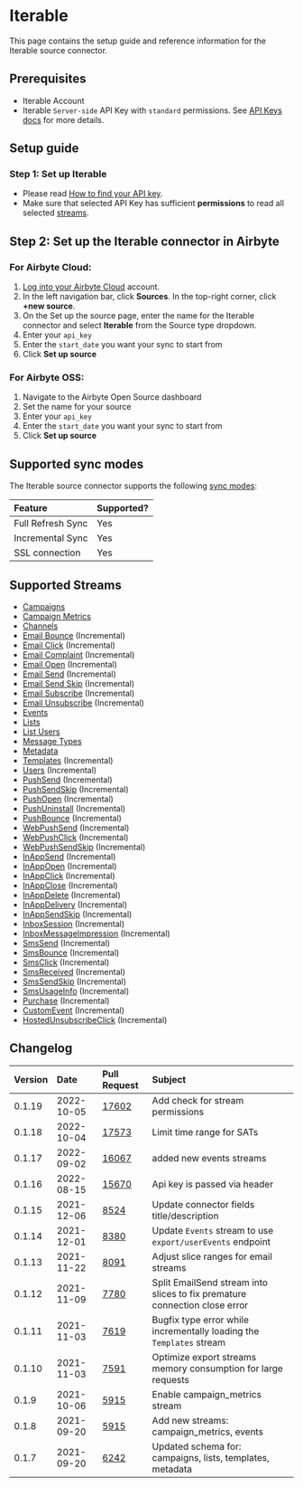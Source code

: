 # Iterable

This page contains the setup guide and reference information for the Iterable source connector.

## Prerequisites

* Iterable Account
* Iterable `Server-side` API Key with `standard` permissions. See [API Keys docs](https://support.iterable.com/hc/en-us/articles/360043464871-API-Keys-) for more details.

## Setup guide
### Step 1: Set up Iterable

* Please read [How to find your API key](https://support.iterable.com/hc/en-us/articles/360043464871-API-Keys-#creating-api-keys).
* Make sure that selected API Key has sufficient **permissions** to read all selected [streams](https://api.iterable.com/api/docs#).

## Step 2: Set up the Iterable connector in Airbyte
### For Airbyte Cloud:

1. [Log into your Airbyte Cloud](https://cloud.airbyte.io/workspaces) account.
2. In the left navigation bar, click **Sources**. In the top-right corner, click **+new source**.
3. On the Set up the source page, enter the name for the Iterable connector and select **Iterable** from the Source type dropdown. 
4. Enter your `api_key`
5. Enter the `start_date` you want your sync to start from
6. Click **Set up source**

### For Airbyte OSS:

1. Navigate to the Airbyte Open Source dashboard
2. Set the name for your source 
3. Enter your `api_key`
4. Enter the `start_date` you want your sync to start from
5. Click **Set up source**

## Supported sync modes

The Iterable source connector supports the following [sync modes](https://docs.airbyte.com/cloud/core-concepts#connection-sync-modes):

| Feature           | Supported? |
| :---------------- | :--------- |
| Full Refresh Sync | Yes        |
| Incremental Sync  | Yes        |
| SSL connection    | Yes        |

## Supported Streams

* [Campaigns](https://api.iterable.com/api/docs#campaigns_campaigns)
* [Campaign Metrics](https://api.iterable.com/api/docs#campaigns_metrics)
* [Channels](https://api.iterable.com/api/docs#channels_channels)
* [Email Bounce](https://api.iterable.com/api/docs#export_exportDataJson) \(Incremental\)
* [Email Click](https://api.iterable.com/api/docs#export_exportDataJson) \(Incremental\)
* [Email Complaint](https://api.iterable.com/api/docs#export_exportDataJson) \(Incremental\)
* [Email Open](https://api.iterable.com/api/docs#export_exportDataJson) \(Incremental\)
* [Email Send](https://api.iterable.com/api/docs#export_exportDataJson) \(Incremental\)
* [Email Send Skip](https://api.iterable.com/api/docs#export_exportDataJson) \(Incremental\)
* [Email Subscribe](https://api.iterable.com/api/docs#export_exportDataJson) \(Incremental\)
* [Email Unsubscribe](https://api.iterable.com/api/docs#export_exportDataJson) \(Incremental\)
* [Events](https://api.iterable.com/api/docs#events_User_events)
* [Lists](https://api.iterable.com/api/docs#lists_getLists)
* [List Users](https://api.iterable.com/api/docs#lists_getLists_0)
* [Message Types](https://api.iterable.com/api/docs#messageTypes_messageTypes)
* [Metadata](https://api.iterable.com/api/docs#metadata_list_tables)
* [Templates](https://api.iterable.com/api/docs#templates_getTemplates) \(Incremental\)
* [Users](https://api.iterable.com/api/docs#export_exportDataJson) \(Incremental\)
* [PushSend](https://api.iterable.com/api/docs#export_exportDataJson) \(Incremental\)
* [PushSendSkip](https://api.iterable.com/api/docs#export_exportDataJson) \(Incremental\)
* [PushOpen](https://api.iterable.com/api/docs#export_exportDataJson) \(Incremental\)
* [PushUninstall](https://api.iterable.com/api/docs#export_exportDataJson) \(Incremental\)
* [PushBounce](https://api.iterable.com/api/docs#export_exportDataJson) \(Incremental\)
* [WebPushSend](https://api.iterable.com/api/docs#export_exportDataJson) \(Incremental\)
* [WebPushClick](https://api.iterable.com/api/docs#export_exportDataJson) \(Incremental\)
* [WebPushSendSkip](https://api.iterable.com/api/docs#export_exportDataJson) \(Incremental\)
* [InAppSend](https://api.iterable.com/api/docs#export_exportDataJson) \(Incremental\)
* [InAppOpen](https://api.iterable.com/api/docs#export_exportDataJson) \(Incremental\)
* [InAppClick](https://api.iterable.com/api/docs#export_exportDataJson) \(Incremental\)
* [InAppClose](https://api.iterable.com/api/docs#export_exportDataJson) \(Incremental\)
* [InAppDelete](https://api.iterable.com/api/docs#export_exportDataJson) \(Incremental\)
* [InAppDelivery](https://api.iterable.com/api/docs#export_exportDataJson) \(Incremental\)
* [InAppSendSkip](https://api.iterable.com/api/docs#export_exportDataJson) \(Incremental\)
* [InboxSession](https://api.iterable.com/api/docs#export_exportDataJson) \(Incremental\)
* [InboxMessageImpression](https://api.iterable.com/api/docs#export_exportDataJson) \(Incremental\)
* [SmsSend](https://api.iterable.com/api/docs#export_exportDataJson) \(Incremental\)
* [SmsBounce](https://api.iterable.com/api/docs#export_exportDataJson) \(Incremental\)
* [SmsClick](https://api.iterable.com/api/docs#export_exportDataJson) \(Incremental\)
* [SmsReceived](https://api.iterable.com/api/docs#export_exportDataJson) \(Incremental\)
* [SmsSendSkip](https://api.iterable.com/api/docs#export_exportDataJson) \(Incremental\)
* [SmsUsageInfo](https://api.iterable.com/api/docs#export_exportDataJson) \(Incremental\)
* [Purchase](https://api.iterable.com/api/docs#export_exportDataJson) \(Incremental\)
* [CustomEvent](https://api.iterable.com/api/docs#export_exportDataJson) \(Incremental\)
* [HostedUnsubscribeClick](https://api.iterable.com/api/docs#export_exportDataJson) \(Incremental\)

## Changelog

| Version | Date       | Pull Request                                             | Subject                                                                    |
|:--------|:-----------|:---------------------------------------------------------|:---------------------------------------------------------------------------|
| 0.1.19  | 2022-10-05 | [17602](https://github.com/airbytehq/airbyte/pull/17602) | Add check for stream permissions                                           |
| 0.1.18  | 2022-10-04 | [17573](https://github.com/airbytehq/airbyte/pull/17573) | Limit time range for SATs                                                  |
| 0.1.17  | 2022-09-02 | [16067](https://github.com/airbytehq/airbyte/pull/16067) | added new events streams                                                   |
| 0.1.16  | 2022-08-15 | [15670](https://github.com/airbytehq/airbyte/pull/15670) | Api key is passed via header                                               |
| 0.1.15  | 2021-12-06 | [8524](https://github.com/airbytehq/airbyte/pull/8524)   | Update connector fields title/description                                  |
| 0.1.14  | 2021-12-01 | [8380](https://github.com/airbytehq/airbyte/pull/8380)   | Update `Events` stream to use `export/userEvents` endpoint                 |
| 0.1.13  | 2021-11-22 | [8091](https://github.com/airbytehq/airbyte/pull/8091)   | Adjust slice ranges for email streams                                      |
| 0.1.12  | 2021-11-09 | [7780](https://github.com/airbytehq/airbyte/pull/7780)   | Split EmailSend stream into slices to fix premature connection close error |
| 0.1.11  | 2021-11-03 | [7619](https://github.com/airbytehq/airbyte/pull/7619)   | Bugfix type error while incrementally loading the `Templates` stream       |
| 0.1.10  | 2021-11-03 | [7591](https://github.com/airbytehq/airbyte/pull/7591)   | Optimize export streams memory consumption for large requests              |
| 0.1.9   | 2021-10-06 | [5915](https://github.com/airbytehq/airbyte/pull/5915)   | Enable campaign_metrics stream                                             |
| 0.1.8   | 2021-09-20 | [5915](https://github.com/airbytehq/airbyte/pull/5915)   | Add new streams: campaign_metrics, events                                  |
| 0.1.7   | 2021-09-20 | [6242](https://github.com/airbytehq/airbyte/pull/6242)   | Updated schema for: campaigns, lists, templates, metadata                  |

